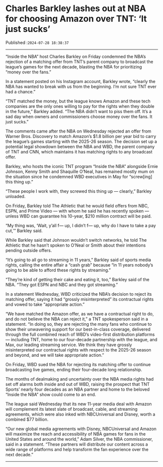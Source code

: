 # Charles Barkley lashes out at NBA for choosing Amazon over TNT: ‘It just sucks’

Published :`2024-07-28 18:38:37`

---

“Inside the NBA” host Charles Barkley on Friday condemned the NBA’s rejection of a matching offer from TNT’s parent company to broadcast the league’s games for the next decade, blasting the NBA for prioritizing “money over the fans.”

In a statement posted on his Instagram account, Barkley wrote, “clearly the NBA has wanted to break with us from the beginning. I’m not sure TNT ever had a chance.”

“TNT matched the money, but the league knows Amazon and these tech companies are the only ones willing to pay for the rights when they double in the future,” Barkley added. “The NBA didn’t want to piss them off. It’s a sad day when owners and commissioners choose money over the fans. It just sucks.”

The comments came after the NBA on Wednesday rejected an offer from Warner Bros. Discovery to match Amazon’s $1.8 billion per year bid to carry the league’s games starting with the 2025-26 season. The decision set up a potential legal showdown between the NBA and WBD, the parent company of TNT and CNN, which maintains it has matching rights to any broadcast offer.

Barkley, who hosts the iconic TNT program “Inside the NBA” alongside Ernie Johnson, Kenny Smith and Shaquille O’Neal, has remained mostly mum on the situation since he condemned WBD executives in May for “screw[ing] this thing up.”

“These people I work with, they screwed this thing up — clearly,” Barkley unloaded.

On Friday, Barkley told The Athletic that he would field offers from NBC, ESPN, and Prime Video — with whom he said he has recently spoken — unless WBD can guarantee his 10-year, $210 million contract will be paid.

“My thing was, ‘Wait, y’all f— up, I didn’t f— up, why do I have to take a pay cut,’” Barkley said.

While Barkley said that Johnson wouldn’t switch networks, he told The Athletic that he hasn’t spoken to O’Neal or Smith about their intentions pending outside offers.

“It’s going to all go to streaming in 11 years,” Barkley said of sports media rights, calling the entire affair a “cash grab” because “in 11 years nobody’s going to be able to afford these rights by streaming.”

“They’re kind of getting their cake and eating it, too,” Barkley said of the NBA. “They got ESPN and NBC and they got streaming.”

In a statement Wednesday, WBD criticized the NBA’s decision to reject its matching offer, saying it had “grossly misinterpreted” its contractual rights and vowed to take “appropriate action.”

“We have matched the Amazon offer, as we have a contractual right to do, and do not believe the NBA can reject it,” a TNT spokesperson said in a statement. “In doing so, they are rejecting the many fans who continue to show their unwavering support for our best-in-class coverage, delivered through the full combined reach of WBD’s video-first distribution platforms — including TNT, home to our four-decade partnership with the league, and Max, our leading streaming service. We think they have grossly misinterpreted our contractual rights with respect to the 2025-26 season and beyond, and we will take appropriate action.”

On Friday, WBD sued the NBA for rejecting its matching offer to continue broadcasting live games, ending their four-decade long relationship.

The months of dealmaking and uncertainty over the NBA media rights had set off alarms both inside and out of WBD, raising the prospect that TNT Sports’ nearly four decades as an NBA partner and home to the beloved “Inside the NBA” show could come to an end.

The league said Wednesday that its new 11-year media deal with Amazon will complement its latest slate of broadcast, cable, and streaming agreements, which were also inked with NBCUniversal and Disney, worth a combined $77 billion.

“Our new global media agreements with Disney, NBCUniversal and Amazon will maximize the reach and accessibility of NBA games for fans in the United States and around the world,” Adam Silver, the NBA commissioner, said in a statement. “These partners will distribute our content across a wide range of platforms and help transform the fan experience over the next decade.”

---

